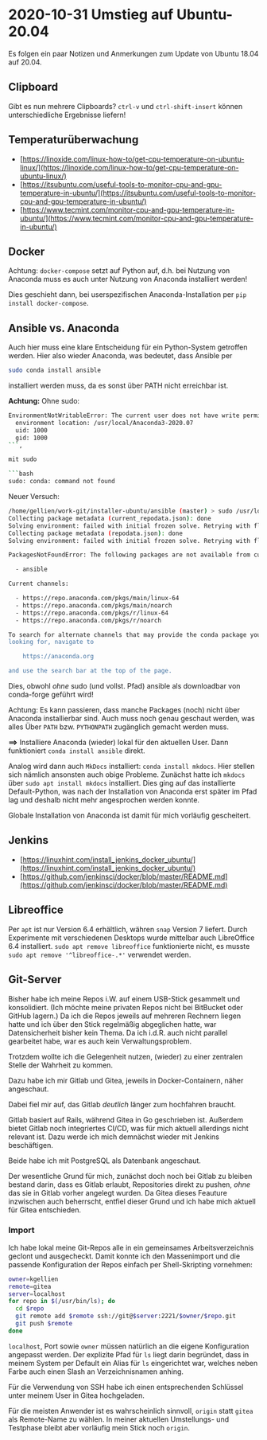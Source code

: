 # 2020-10-31 Umstieg auf Ubuntu-20.04

Es folgen ein paar Notizen und Anmerkungen zum Update von Ubuntu 18.04 auf 20.04.


## Clipboard

Gibt es nun mehrere Clipboards? `ctrl-v` und `ctrl-shift-insert` können unterschiedliche Ergebnisse liefern!

## Temperaturüberwachung

- [https://linoxide.com/linux-how-to/get-cpu-temperature-on-ubuntu-linux/](https://linoxide.com/linux-how-to/get-cpu-temperature-on-ubuntu-linux/)
- [https://itsubuntu.com/useful-tools-to-monitor-cpu-and-gpu-temperature-in-ubuntu/](https://itsubuntu.com/useful-tools-to-monitor-cpu-and-gpu-temperature-in-ubuntu/)
- [https://www.tecmint.com/monitor-cpu-and-gpu-temperature-in-ubuntu/](https://www.tecmint.com/monitor-cpu-and-gpu-temperature-in-ubuntu/)


## Docker

Achtung: `docker-compose` setzt auf Python auf, d.h. bei Nutzung von Anaconda muss es auch unter Nutzung von Anaconda installiert werden!

Dies geschieht dann, bei userspezifischen Anaconda-Installation per `pip install docker-compose`.


## Ansible vs. Anaconda

Auch hier muss eine klare Entscheidung für ein Python-System getroffen werden.
Hier also wieder Anaconda, was bedeutet, dass Ansible per

```bash
sudo conda install ansible
```

installiert werden muss, da es sonst über PATH nicht erreichbar ist.

**Achtung:** Ohne sudo:

```bash
EnvironmentNotWritableError: The current user does not have write permissions to the target environment.
  environment location: /usr/local/Anaconda3-2020.07
  uid: 1000
  gid: 1000
```,

mit sudo

```bash
sudo: conda: command not found
```

Neuer Versuch:

```bash
/home/gellien/work-git/installer-ubuntu/ansible (master) > sudo /usr/local/Anaconda3-2020.07/bin/conda install ansible
Collecting package metadata (current_repodata.json): done
Solving environment: failed with initial frozen solve. Retrying with flexible solve.
Collecting package metadata (repodata.json): done
Solving environment: failed with initial frozen solve. Retrying with flexible solve.

PackagesNotFoundError: The following packages are not available from current channels:

  - ansible

Current channels:

  - https://repo.anaconda.com/pkgs/main/linux-64
  - https://repo.anaconda.com/pkgs/main/noarch
  - https://repo.anaconda.com/pkgs/r/linux-64
  - https://repo.anaconda.com/pkgs/r/noarch

To search for alternate channels that may provide the conda package you're
looking for, navigate to

    https://anaconda.org

and use the search bar at the top of the page.
```

Dies, obwohl *ohne* sudo (und vollst. Pfad) ansible als downloadbar von conda-forge geführt wird!



Achtung: Es kann passieren, dass manche Packages (noch) nicht über Anaconda installierbar sind.
Auch muss noch genau geschaut werden, was alles Über `PATH` bzw. `PYTHONPATH` zugänglich gemacht werden muss.

**==>** Installiere Anaconda (wieder) lokal für den aktuellen User. Dann funktioniert `conda install ansible` direkt.

Analog wird dann auch `MkDocs` installiert: `conda install mkdocs`. Hier stellen sich nämlich ansonsten auch obige Probleme.
Zunächst hatte ich `mkdocs` über `sudo apt install mkdocs` installiert. Dies ging auf das installierte Default-Python, was nach der Installation von Anaconda erst später im Pfad lag und deshalb nicht mehr angesprochen werden konnte.

Globale Installation von Anaconda ist damit für mich vorläufig gescheitert.


## Jenkins

- [https://linuxhint.com/install_jenkins_docker_ubuntu/](https://linuxhint.com/install_jenkins_docker_ubuntu/)
- [https://github.com/jenkinsci/docker/blob/master/README.md](https://github.com/jenkinsci/docker/blob/master/README.md)


## Libreoffice

Per `apt` ist nur Version 6.4 erhältlich, währen `snap` Version 7 liefert.
Durch Experimente mit verschiedenen Desktops wurde mittelbar auch LibreOffice 6.4 installiert.
`sudo apt remove libreoffice` funktionierte nicht, es musste `sudo apt remove '^libreoffice-.*'` verwendet werden.


## Git-Server

Bisher habe ich meine Repos i.W. auf einem USB-Stick gesammelt und konsolidiert. (Ich möchte meine privaten Repos nicht bei BitBucket oder GitHub lagern.)
Da ich die Repos jeweils auf mehreren Rechnern liegen hatte und ich über den Stick regelmäßig abgeglichen hatte, war Datensicherheit bisher kein Thema.
Da ich i.d.R. auch nicht parallel gearbeitet habe, war es auch kein Verwaltungsproblem.

Trotzdem wollte ich die Gelegenheit nutzen, (wieder) zu einer zentralen Stelle der Wahrheit zu kommen.

Dazu habe ich mir Gitlab und Gitea, jeweils in Docker-Containern, näher angeschaut.

Dabei fiel mir auf, das Gitlab *deutlich* länger zum hochfahren braucht.

Gitlab basiert auf Rails, während Gitea in Go geschrieben ist.
Außerdem bietet Gitlab noch integriertes CI/CD, was für mich aktuell allerdings nicht relevant ist.
Dazu werde ich mich demnächst wieder mit Jenkins beschäftigen.

Beide habe ich mit PostgreSQL als Datenbank angeschaut.

Der wesentliche Grund für mich, zunächst doch noch bei Gitlab zu bleiben bestand darin, dass es Gitlab erlaubt, Repositories direkt zu pushen, *ohne* das sie in Gitlab vorher angelegt wurden.
Da Gitea dieses Feauture inzwischen auch beherrscht, entfiel dieser Grund und ich habe mich aktuell für Gitea entschieden.


### Import

Ich habe lokal meine Git-Repos alle in ein gemeinsames Arbeitsverzeichnis geclont und ausgecheckt.
Damit konnte ich den Massenimport und die passende Konfiguration der Repos einfach per Shell-Skripting vornehmen:

```bash
owner=kgellien
remote=gitea
server=localhost
for repo in $(/usr/bin/ls); do
  cd $repo
  git remote add $remote ssh://git@$server:2221/$owner/$repo.git
  git push $remote
done
```

`localhost`, Port sowie `owner` müssen natürlich an die eigene Konfiguration angepasst werden.
Der explizite Pfad für `ls` liegt darin begründet, dass in meinem System per Default ein Alias für `ls` eingerichtet war, welches neben Farbe auch einen Slash an Verzeichnisnamen anhing.

Für die Verwendung von SSH habe ich einen entsprechenden Schlüssel unter meinem User in Gitea hochgeladen.

Für die meisten Anwender ist es wahrscheinlich sinnvoll, `origin` statt `gitea` als Remote-Name zu wählen.
In meiner aktuellen Umstellungs- und Testphase bleibt aber vorläufig mein Stick noch `origin`.
